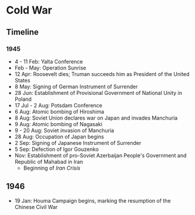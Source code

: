 # Cold War

## Timeline

### 1945

* 4 - 11 Feb: Yalta Conference
* Feb - May: Operation Sunrise
* 12 Apr: Roosevelt dies; Truman succeeds him as President of the United States
* 8 May: Signing of German Instrument of Surrender
* 28 Jun: Establishment of Provisional Government of National Unity in Poland
* 17 Jul - 2 Aug: Potsdam Conference 
* 6 Aug: Atomic bombing of Hiroshima
* 8 Aug: Soviet Union declares war on Japan and invades Manchuria
* 9 Aug: Atomic bombing of Nagasaki
* 9 - 20 Aug: Soviet invasion of Manchuria
* 28 Aug: Occupation of Japan begins
* 2 Sep: Signing of Japanese Instrument of Surrender
* 5 Sep: Defection of Igor Gouzenko
* Nov: Establishment of pro-Soviet Azerbaijan People's Government and Republic of Mahabad in Iran
  * Beginning of *Iran Crisis*

## 1946

* 19 Jan: Houma Campaign begins, marking the resumption of the Chinese Civil War 